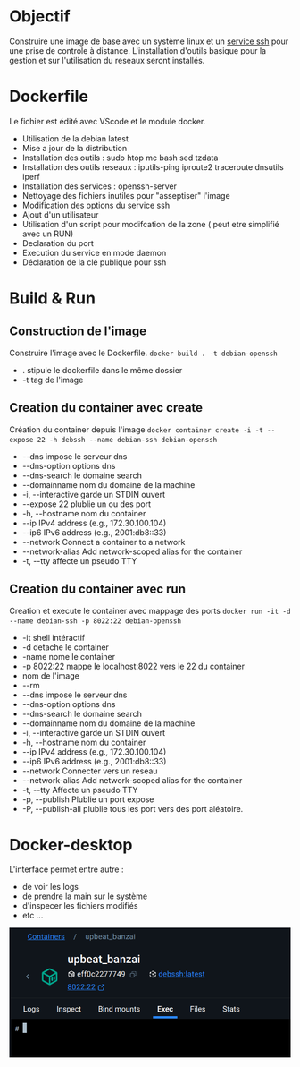 # Objectif

Construire une image de base avec un système linux et un <ins>service ssh</ins> pour une prise de controle à distance.
L'installation d'outils basique pour la gestion et sur l'utilisation du reseaux seront installés.

# Dockerfile
Le fichier est édité avec VScode et le module docker.
* Utilisation de la debian latest
* Mise a jour de la distribution
* Installation des outils : sudo htop mc bash sed tzdata
* Installation des outils reseaux : iputils-ping iproute2 traceroute dnsutils iperf
* Installation des services : openssh-server
* Nettoyage des fichiers inutiles pour "asseptiser" l'image
* Modification des options du service ssh
* Ajout d'un utilisateur
* Utilisation d'un script pour modifcation de la zone ( peut etre simplifié avec un RUN)
* Declaration du port
* Execution du service en mode daemon
* Déclaration de la clé publique pour ssh

# Build & Run
## Construction de l'image
Construire l'image avec le Dockerfile.
`docker build . -t debian-openssh`
* . stipule le dockerfile dans le même dossier
* -t tag de l'image

## Creation du container avec create
Création du container depuis l'image
`docker container create -i -t --expose 22 -h debssh --name debian-ssh debian-openssh `
* --dns		impose le serveur dns
* --dns-option		options dns
* --dns-search		le domaine search
* --domainname		nom du domaine de la machine
* -i, --interactive		garde un STDIN ouvert
* --expose	22	plublie un ou des port
* -h, --hostname		nom du container
* --ip		IPv4 address (e.g., 172.30.100.104)
* --ip6		IPv6 address (e.g., 2001:db8::33)
* --network		Connect a container to a network
* --network-alias		Add network-scoped alias for the container
* -t, --tty		affecte un pseudo TTY

## Creation du container avec run
Creation et execute le container avec mappage des ports
`docker run -it -d --name debian-ssh -p 8022:22 debian-openssh`
* -it shell intéractif
* -d detache le container
* -name nome le container
* -p 8022:22  mappe le localhost:8022 vers le 22 du container
* nom de l'image
* --rm
* --dns		impose le serveur dns
* --dns-option		options dns
* --dns-search		le domaine search
* --domainname		nom du domaine de la machine
* -i, --interactive		garde un STDIN ouvert
* -h, --hostname		nom du container
* --ip		IPv4 address (e.g., 172.30.100.104)
* --ip6		IPv6 address (e.g., 2001:db8::33)
* --network		Connecter vers un reseau
* --network-alias		Add network-scoped alias for the container
* -t, --tty		Affecte un pseudo TTY
* -p, --publish	Plublie un port expose
* -P, --publish-all	plublie tous les port vers des port aléatoire.

# Docker-desktop
L'interface permet entre autre :
* de voir les logs
* de prendre la main sur le système
* d'inspecer les fichiers modifiés
* etc ...
  
![Docker-desktop](https://github.com/teon85/dockerise/blob/main/docker-desktop.png)
